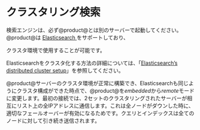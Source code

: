 # クラスタリング検索[](id=clustering-search)

検索エンジンは、必ず@product@とは別のサーバーで起動してください。
@product@は [Elasticsearch ](/discover/deployment/-/knowledge_base/7-1/installing-elasticsearch)をサポートしており、

<!--Uncomment when Solr adapters is available. 
or 
[Solr](discover/deployment/-/knowledge_base/7-1/using-solr), 
and either of those environments
-->

クラスタ環境で使用することが可能です。

Elasticsearchをクラスタ化する方法の詳細については、「[Elasticsearch’s distributed cluster setup](https://www.elastic.co/guide/en/elasticsearch/guide/current/distributed-cluster.html)」を参照してください。

@product@サーバーのクラスタ環境が正常に構築でき、Elasticsearchも同じようにクラスタ構成ができた時点で、@product@を*embedded*から*remote*モードに変更します。最初の接続では、2セットのクラスタリングされたサーバーが相互にリスト上の全IPアドレスに通信します。これは全ノードがダウンした時に、適切なフェールオーバーが有効になるためです。クエリとインデックスは全てのノードに対して引き続き送信されます。

<!-- Uncomment when Solr adapter is available. 
For more information on how to cluster Solr, see 
[Apache Solr Cloud](https://cwiki.apache.org/confluence/display/solr/SolrCloud)
documentation. 

Once @product@ servers have been properly configured as a cluster, deploy the
Liferay Solr 5 Adapter on all nodes. (This app is available for download from
Liferay Marketplace
[here](https://web.liferay.com/marketplace/-/mp/application/78803899).) Create a
Solr Cloud (cluster) managed by _Apache Solr Zookeeper_. Connect the @product@
cluster to Zookeeper and finish the final configurations to connect the two
clusters.
-->
